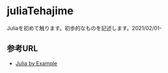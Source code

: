 # juliaTehajime
Juliaを初めて触ります。初歩的なものを記述します。2021/02/01-

## 参考URL
* [Julia by Example](https://juliabyexample.helpmanual.io/)